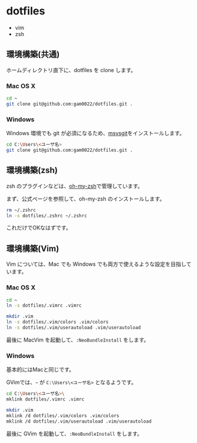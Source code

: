 # dotfiles

- vim
- zsh


## 環境構築(共通)

ホームディレクトリ直下に、dotfiles を clone します。

### Mac OS X

```bash
cd ~
git clone git@github.com:gam0022/dotfiles.git .
```

### Windows

Windows 環境でも git が必須になるため、[msysgit](http://msysgit.github.io/)をインストールします。

```bash
cd C:\Users\<ユーザ名>
git clone git@github.com:gam0022/dotfiles.git .
```


## 環境構築(zsh)

zsh のプラグインなどは、[oh-my-zsh](https://github.com/robbyrussell/oh-my-zsh)で管理しています。

まず、公式ページを参照して、oh-my-zsh のインストールします。

```bash
rm ~/.zshrc
ln -s dotfiles/.zshrc ~/.zshrc
```

これだけでOKなはずです。


## 環境構築(Vim)

Vim については、Mac でも Windows でも両方で使えるような設定を目指しています。

### Mac OS X

```bash
cd ~
ln -s dotfiles/.vimrc .vimrc

mkdir .vim
ln -s dotfiles/.vim/colors .vim/colors
ln -s dotfiles/.vim/userautoload .vim/userautoload
```

最後に MacVim を起動して、`:NeoBundleInstall` をします。


### Windows

基本的にはMacと同じです。


GVimでは、`~` が `C:\Users\<ユーザ名>` となるようです。

```bash
cd C:\Users\<ユーザ名>\
mklink dotfiles/.vimrc .vimrc

mkdir .vim
mklink /d dotfiles/.vim/colors .vim/colors
mklink /d dotfiles/.vim/userautoload .vim/userautoload
```

最後に GVim を起動して、`:NeoBundleInstall` をします。
